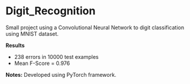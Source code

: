 # Digit_Recognition

Small project using a Convolutional Neural Network to digit classification using MNIST dataset.

**Results**
* 238 errors in 10000 test examples
* Mean F-Score = 0.976

**Notes:** Developed using PyTorch framework.
